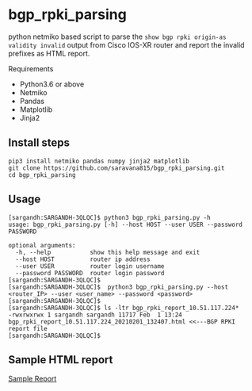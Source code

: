 # bgp_rpki_parsing

python netmiko based script to parse the `show bgp rpki origin-as validity invalid` output from Cisco IOS-XR router and report the invalid prefixes as HTML report. 

Requirements
  * Python3.6 or above
  * Netmiko
  * Pandas
  * Matplotlib
  * Jinja2
 
## Install steps
```
pip3 install netmiko pandas numpy jinja2 matplotlib
git clone https://github.com/saravana815/bgp_rpki_parsing.git
cd bgp_rpki_parsing
```

## Usage
```
[sargandh:SARGANDH-3QLQC]$ python3 bgp_rpki_parsing.py -h
usage: bgp_rpki_parsing.py [-h] --host HOST --user USER --password PASSWORD

optional arguments:
  -h, --help           show this help message and exit
  --host HOST          router ip address
  --user USER          router login username
  --password PASSWORD  router login password
[sargandh:SARGANDH-3QLQC]$
[sargandh:SARGANDH-3QLQC]$  python3 bgp_rpki_parsing.py --host <router_IP> --user <user_name> --password <password>
[sargandh:SARGANDH-3QLQC]$
[sargandh:SARGANDH-3QLQC]$ ls -ltr bgp_rpki_report_10.51.117.224*
-rwxrwxrwx 1 sargandh sargandh 11717 Feb  1 13:24 bgp_rpki_report_10.51.117.224_20210201_132407.html <<---BGP RPKI report file
[sargandh:SARGANDH-3QLQC]$
```

## Sample HTML report

[Sample Report](https://htmlpreview.github.io/?https://github.com/saravana815/pyscripts/blob/master/bgp_rpki_parsing/report.html)
